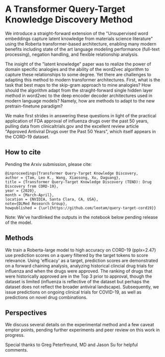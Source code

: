 # A Transformer Query-Target Knowledge Discovery Method

We introduce a straight-forward extension of the "Unsupervised word embeddings capture latent knowledge from materials science literature" using the Roberta transformer-based architecture, enabling many modern benefits including state of the art language modeling performance (full-text processing), negation handling, and flexible relationship analysis. 

The insight of the "latent knowledge" paper was to realize the power of domain specific analogies and the ability of the word2vec algorithm to capture these relationships to some degree. Yet there are challenges to adapting this method to modern transformer architectures. First, what is the task that best maps to the skip-gram approach to mine analogies? How should the algorithm adapt from the straight-forward single hidden layer method in word2vec to the deep encoder decoder architectures used in modern language models? Namely, how are methods to adapt to the new pretrain-finetune paradigm? 

We make first strides in answering these questions in light of the practical application of FDA approval of influenza drugs over the past 50 years, pulling data from clinicaltrials.gov and the excellent review article "Approved Antiviral Drugs over the Past 50 Years", which itself appears in the CORD-19 dataset.

## How to cite
Pending the Arxiv submission, please cite:

```
@inproceedings{Transformer Query-Target Knowledge Discovery,
author = {Tam, Leo K., Wang, Xiaosong, Xu, Daguang},
title = {Transformer Query-Target Knowledge Discovery (TEND): Drug Discovery from CORD-19},
year = {2020},
month = {March-April},
location = {NVIDIA, Santa Clara, CA, USA}, 
note={DLMed Research Group},
howpublished = {\url{https://github.com/leotam/query-target-cord19}}
```

Note: We've hardlinked the outputs in the notebook below pending release of the model.

## Methods
We train a Roberta-large model to high accuracy on CORD-19 (pplx=2.47) use prediction scores on a query filtered by the target tokens to score relevance.  Using 'efficacy' as a target, prediction scores are demonstrated on a forward chaining analysis, analyzing historical clincial drug trials for influenza and when the drugs were approved. The ranking of drugs that were historically approved are in the Top 3 prior to approval, though the dataset is limited (influenza is reflective of the dataset but perhaps the dataset does not reflect the broader antiviral landscape). Subsequently, we issue predictions on ongoing clinical trials for COVID-19, as well as  predictions on novel drug combinations.

## Perspectives
We discuss several details on the experimental method and a few caveat emptor points, pending further experiments and peer review on this work in progress. 

Special thanks to Greg Peterfreund, MD and Jason Su for helpful comments.
